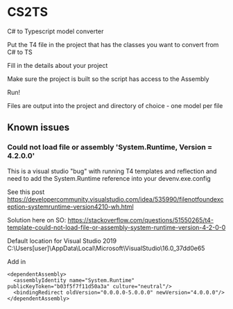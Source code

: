 # CS2TS
C# to Typescript model converter

Put the T4 file in the project that has the classes you want to convert from C# to TS

Fill in the details about your project

Make sure the project is built so the script has access to the Assembly

Run!

Files are output into the project and directory of choice - one model per file

## Known issues

### Could not load file or assembly 'System.Runtime, Version = 4.2.0.0'

This is a visual studio "bug" with running T4 templates and reflection and need to add the System.Runtime reference into your devenv.exe.config

See this post
https://developercommunity.visualstudio.com/idea/535990/filenotfoundexception-systemruntime-version4210-wh.html

Solution here on SO:
https://stackoverflow.com/questions/51550265/t4-template-could-not-load-file-or-assembly-system-runtime-version-4-2-0-0

Default location for Visual Studio 2019
C:\Users\[user]\AppData\Local\Microsoft\VisualStudio\16.0_37dd0e65

Add in
```
<dependentAssembly>
  <assemblyIdentity name="System.Runtime" publicKeyToken="b03f5f7f11d50a3a" culture="neutral"/>
  <bindingRedirect oldVersion="0.0.0.0-5.0.0.0" newVersion="4.0.0.0"/>
</dependentAssembly>
```
